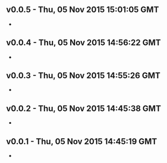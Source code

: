 v0.0.5 - Thu, 05 Nov 2015 15:01:05 GMT
--------------------------------------

- 


v0.0.4 - Thu, 05 Nov 2015 14:56:22 GMT
--------------------------------------

- 


v0.0.3 - Thu, 05 Nov 2015 14:55:26 GMT
--------------------------------------

- 


v0.0.2 - Thu, 05 Nov 2015 14:45:38 GMT
--------------------------------------

- 


v0.0.1 - Thu, 05 Nov 2015 14:45:19 GMT
--------------------------------------

- 


